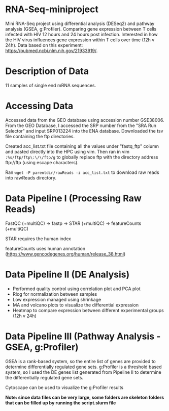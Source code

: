 # RNA-Seq-miniproject
Mini RNA-Seq project using differential analysis (DESeq2) and pathway analysis (GSEA, g:Profiler). Comparing gene expression between T cells infected with HIV 12 hours and 24 hours post infection. Interested in how the HIV virus influences gene expression within T cells over time (12h v 24h). Data based on this experiment: https://pubmed.ncbi.nlm.nih.gov/21933919/.

# Description of Data
11 samples of single end mRNA sequences.

# Accessing Data
Accessed data from the GEO database using accession number GSE38006. From the GEO Database, I accessed the SRP number from the "SRA Run Selector" and input SRP013224 into the ENA database. Downloaded the tsv file containing the ftp directories.

Created acc_list.txt file containing all the values under "fastq_ftp" column and pasted directly into the HPC using vim. Then ran in vim `:%s/ftp/ftp\:\/\/ftp/g` to globally replace ftp with the directory address ftp://ftp (using escape characters). 

Ran `wget -P parentdir/rawReads -i acc_list.txt` to download raw reads into rawReads directory.

# Data Pipeline I (Processing Raw Reads)
FastQC (+multiQC) -> fastp -> STAR (+multiQC) -> featureCounts (+multiQC)

STAR requires the human index

featureCounts uses human annotation (https://www.gencodegenes.org/human/release_38.html)

# Data Pipeline II (DE Analysis)
- Performed quality control using correlation plot and PCA plot
- Rlog for normalization between samples
- Low expression managed using shrinkage
- MA and volcano plots to visualize the differential expression
- Heatmap to compare expression between different experimental groups (12h v 24h)

# Data Pipeline III (Pathway Analysis - GSEA, g:Profiler)
GSEA is a rank-based system, so the entire list of genes are provided to determine differentially regulated gene sets.
g:Profiler is a threshold based system, so I used the DE genes list generated from Pipeline II to determine the differentially regulated gene sets.

Cytoscape can be used to visualize the g:Profiler results

**Note: since data files can be very large, some folders are skeleton folders that can be filled up by running the script.slurm file**
